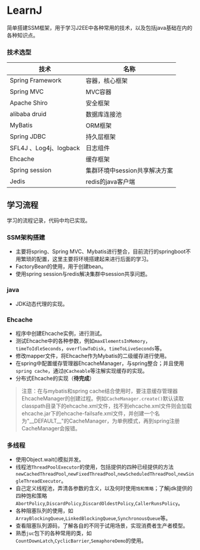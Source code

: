 # LearnJ
简单搭建SSM框架，用于学习J2EE中各种常用的技术，以及包括java基础在内的各种知识点。

### 技术选型
技术 | 名称  
---|---
Spring Framework | 容器，核心框架
Spring MVC  | MVC容器
Apache Shiro  | 安全框架
alibaba druid| 数据库连接池
MyBatis | ORM框架
Spring JDBC| 持久层框架
SFL4J 、Log4j、logback | 日志组件
Ehcache  | 缓存框架
Spring session | 集群环境中session共享解决方案
Jedis | redis的java客户端

## 学习流程
学习的流程记录，代码中均已实现。

### SSM架构搭建
- 主要将spring、Spring MVC、Mybatis进行整合，目前流行的springboot不用繁琐的配置，这里主要将环境搭建起来进行后面的学习。
- FactoryBean的使用，用于创建bean。
- 使用spring session与redis解决集群中session共享问题。

### java
- JDK动态代理的实现。

### Ehcache
- 程序中创建Ehcache实例，进行测试。
- 测试Ehcache中的各种参数，例如`maxElementsInMemory`，`timeToIdleSeconds`，`overflowToDisk`，`timeToLiveSeconds`等。
- 修改mapper文件，将Ehcache作为Mybatis的二级缓存进行使用。
- 在spring中配置缓存管理器EhcacheManager，与spring整合；并且使用`spring cache`，通过`@Cacheable`等注解实现缓存的实现。
- 分布式Ehcache的实现（**待完成**）
>注意：在与mybatis和spring cache结合使用时，要注意缓存管理器EhcacheManager的创建过程。例如`CacheManager.create()`默认读取classpath目录下的ehcache.xml文件，找不到ehcache.xml文件则会加载ehcache.jar下的ehcache-failsafe.xml文件，并创建一个名为"\_\_DEFAULT\_\_"的CacheManager，为单例模式，再到spring注册CacheManager会报错。


### 多线程
- 使用Object.wait()模拟并发。
- 线程池`ThreadPoolExecutor`的使用，包括提供的四种已经提供的方法`newCachedThreadPool`,`newFixedThreadPool`,`newScheduledThreadPool`,`newSingleThreadExecutor`。
- 自己定义线程池，弄清各参数的含义，以及何时使用`饱和策略`；了解jdk提供的四种饱和策略`AbortPolicy`,`DiscardPolicy`,`DiscardOldestPolicy`,`CallerRunsPolicy`。
- 各种阻塞队列的使用，如`ArrayBlockingQueue`,`LinkedBlockingQueue`,`SynchronousQueue`等。
- 查看阻塞队列源码，了解各自的不同于试用场景，实现消费者生产者模型。
- 熟悉`juc`包下的各种常用的类，如`CountDownLatch`,`CyclicBarrier`,`SemaphoreDemo`的使用。

